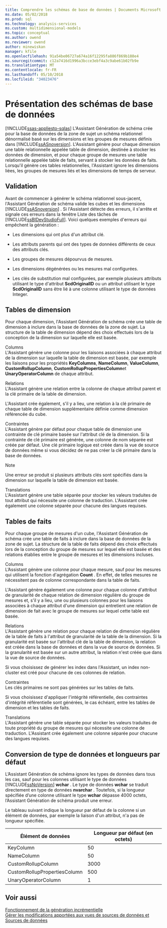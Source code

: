 ```yaml
---
title: Comprendre les schémas de base de données | Documents Microsoft
ms.date: 05/02/2018
ms.prod: sql
ms.technology: analysis-services
ms.custom: multidimensional-models
ms.topic: conceptual
ms.author: owend
ms.reviewer: owend
author: minewiskan
manager: kfile
ms.openlocfilehash: 91a54be06727a674a16f12295fa886f869b188e4
ms.sourcegitcommit: c12a7416d1996a3bcce3ebf4a3c9abe61b02fb9e
ms.translationtype: MT
ms.contentlocale: fr-FR
ms.lasthandoff: 05/10/2018
ms.locfileid: "34023476"
---
```

# <a name="understanding-the-database-schemas"></a>Présentation des schémas de base de données
[!INCLUDE[ssas-appliesto-sqlas](../../includes/ssas-appliesto-sqlas.md)]
  L'Assistant Génération de schéma crée pour la base de données de la zone de sujet un schéma relationnel dénormalisé basé sur les dimensions et les groupes de mesures définis dans [!INCLUDE[ssASnoversion](../../includes/ssasnoversion-md.md)]. L'Assistant génère pour chaque dimension une table relationnelle appelée table de dimension, destinée à stocker les données de dimension, et pour chaque groupe de mesures une table relationnelle appelée table de faits, servant à stocker les données de faits. Lorsqu'il génère ces tables relationnelles, l'Assistant ignore les dimensions liées, les groupes de mesures liés et les dimensions de temps de serveur.  
  
## <a name="validation"></a>Validation  
 Avant de commencer à générer le schéma relationnel sous-jacent, l'Assistant Génération de schéma valide les cubes et les dimensions [!INCLUDE[ssASnoversion](../../includes/ssasnoversion-md.md)] . Si l'Assistant détecte des erreurs, il s'arrête et signale ces erreurs dans la fenêtre Liste des tâches de [!INCLUDE[ssBIDevStudioFull](../../includes/ssbidevstudiofull-md.md)]. Voici quelques exemples d'erreurs qui empêchent la génération :  
  
-   Les dimensions qui ont plus d'un attribut clé.  
  
-   Les attributs parents qui ont des types de données différents de ceux des attributs clés.  
  
-   Les groupes de mesures dépourvus de mesures.  
  
-   Les dimensions dégénérées ou les mesures mal configurées.  
  
-   Les clés de substitution mal configurées, par exemple plusieurs attributs utilisant le type d'attribut **ScdOriginalID** ou un attribut utilisant le type **ScdOriginalID** sans être lié à une colonne utilisant le type de données Integer.  
  
## <a name="dimension-tables"></a>Tables de dimension  
 Pour chaque dimension, l'Assistant Génération de schéma crée une table de dimension à inclure dans la base de données de la zone de sujet. La structure de la table de dimension dépend des choix effectués lors de la conception de la dimension sur laquelle elle est basée.  
  
 Columns  
 L'Assistant génère une colonne pour les liaisons associées à chaque attribut de la dimension sur laquelle la table de dimension est basée, par exemple les liaisons pour les propriétés **KeyColumns**, **NameColumn**, **ValueColumn**, **CustomRollupColumn**, **CustomRollupPropertiesColumn**et **UnaryOperatorColumn** de chaque attribut.  
  
 Relations  
 L'Assistant génère une relation entre la colonne de chaque attribut parent et la clé primaire de la table de dimension.  
  
 L'Assistant crée également, s'il y a lieu, une relation à la clé primaire de chaque table de dimension supplémentaire définie comme dimension référencée du cube.  
  
 Contraintes  
 L'Assistant génère par défaut pour chaque table de dimension une contrainte de clé primaire basée sur l'attribut clé de la dimension. Si la contrainte de clé primaire est générée, une colonne de nom séparée est créée par défaut. Une clé primaire logique est créée dans la vue de source de données même si vous décidez de ne pas créer la clé primaire dans la base de données.  
  
> [!NOTE]  
>  Une erreur se produit si plusieurs attributs clés sont spécifiés dans la dimension sur laquelle la table de dimension est basée.  
  
 Translations  
 L'Assistant génère une table séparée pour stocker les valeurs traduites de tout attribut qui nécessite une colonne de traduction. L'Assistant crée également une colonne séparée pour chacune des langues requises.  
  
## <a name="fact-tables"></a>Tables de faits  
 Pour chaque groupe de mesures d'un cube, l'Assistant Génération de schéma crée une table de faits à inclure dans la base de données de la zone de sujet. La structure de la table de faits dépend des choix effectués lors de la conception du groupe de mesures sur lequel elle est basée et des relations établies entre le groupe de mesures et les dimensions incluses.  
  
 Columns  
 L’Assistant génère une colonne pour chaque mesure, sauf pour les mesures qui utilisent la fonction d'agrégation **Count** . En effet, de telles mesures ne nécessitent pas de colonne correspondante dans la table de faits.  
  
 L'Assistant génère également une colonne pour chaque colonne d'attribut de granularité de chaque relation de dimension régulière du groupe de mesures et, s'il y a lieu, une ou plusieurs colonnes pour les liaisons associées à chaque attribut d'une dimension qui entretient une relation de dimension de fait avec le groupe de mesures sur lequel cette table est basée.  
  
 Relations  
 L'Assistant génère une relation pour chaque relation de dimension régulière de la table de faits à l'attribut de granularité de la table de la dimension. Si la granularité est basée sur l'attribut clé de la table de dimension, la relation est créée dans la base de données et dans la vue de source de données. Si la granularité est basée sur un autre attribut, la relation n'est créée que dans la vue de source de données.  
  
 Si vous choisissez de générer les index dans l'Assistant, un index non-cluster est créé pour chacune de ces colonnes de relation.  
  
 Contraintes  
 Les clés primaires ne sont pas générées sur les tables de faits.  
  
 Si vous choisissez d'appliquer l'intégrité référentielle, des contraintes d'intégrité référentielle sont générées, le cas échéant, entre les tables de dimension et les tables de faits.  
  
 Translations  
 L'Assistant génère une table séparée pour stocker les valeurs traduites de toute propriété du groupe de mesures qui nécessite une colonne de traduction. L'Assistant crée également une colonne séparée pour chacune des langues requises.  
  
## <a name="data-type-conversion-and-default-lengths"></a>Conversion de type de données et longueurs par défaut  
 L’Assistant Génération de schéma ignore les types de données dans tous les cas, sauf pour les colonnes utilisant le type de données [!INCLUDE[ssNoVersion](../../includes/ssnoversion-md.md)] **wchar** . Le type de données **wchar** se traduit directement en type de données **nvarchar** . Toutefois, si la longueur spécifiée d’une colonne utilisant le type **wchar** dépasse 4000 octets, l’Assistant Génération de schéma produit une erreur.  
  
 Le tableau suivant indique la longueur par défaut de la colonne si un élément de données, par exemple la liaison d'un attribut, n'a pas de longueur spécifiée.  
  
|Élément de données|Longueur par défaut (en octets)|  
|---------------|------------------------------|  
|KeyColumn|50|  
|NameColumn|50|  
|CustomRollupColumn|3000|  
|CustomRollupPropertiesColumn|500|  
|UnaryOperatorColumn|1|  
  
## <a name="see-also"></a>Voir aussi  
 [Fonctionnement de la génération incrémentielle](../../analysis-services/multidimensional-models/understanding-incremental-generation.md)   
 [Gérer les modifications apportées aux vues de sources de données et Sources de données](../../analysis-services/multidimensional-models/manage-changes-to-data-source-views-and-data-sources.md)  
  
  
